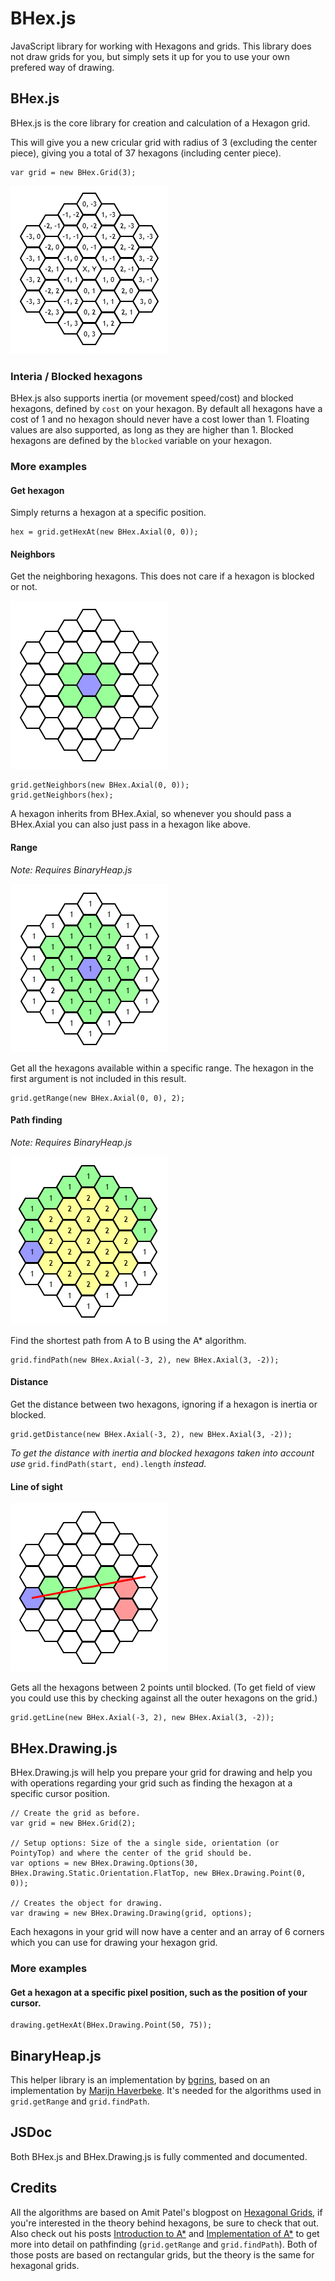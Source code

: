 # BHex.js
JavaScript library for working with Hexagons and grids. This library does not draw grids for you, but simply sets it up for you to use your own prefered way of drawing.

## BHex.js
BHex.js is the core library for creation and calculation of a Hexagon grid.

This will give you a new cricular grid with radius of 3 (excluding the center piece), giving you a total of 37 hexagons (including center piece).
```
var grid = new BHex.Grid(3);
```
![New grid](readme/grid.png)

### Interia / Blocked hexagons
BHex.js also supports inertia (or movement speed/cost) and blocked hexagons, defined by `cost` on your hexagon. By default all hexagons have a cost of 1 and no hexagon should never have a cost lower than 1. Floating values are also supported, as long as they are higher than 1.
Blocked hexagons are defined by the `blocked` variable on your hexagon.

### More examples

#### Get hexagon
Simply returns a hexagon at a specific position.
```
hex = grid.getHexAt(new BHex.Axial(0, 0));
```

#### Neighbors
Get the neighboring hexagons. This does not care if a hexagon is blocked or not.

![Neighbors](readme/neighbors.png)

```
grid.getNeighbors(new BHex.Axial(0, 0));
grid.getNeighbors(hex);
```
A hexagon inherits from BHex.Axial, so whenever you should pass a BHex.Axial you can also just pass in a hexagon like above.

#### Range
*Note: Requires BinaryHeap.js*

![Range](readme/range.png)

Get all the hexagons available within a specific range. The hexagon in the first argument is not included in this result.
```
grid.getRange(new BHex.Axial(0, 0), 2);
```

#### Path finding
*Note: Requires BinaryHeap.js*

![Path finding](readme/findPath.png)

Find the shortest path from A to B using the A* algorithm.
```
grid.findPath(new BHex.Axial(-3, 2), new BHex.Axial(3, -2));
```

#### Distance
Get the distance between two hexagons, ignoring if a hexagon is inertia or blocked. 
```
grid.getDistance(new BHex.Axial(-3, 2), new BHex.Axial(3, -2));
```
*To get the distance with inertia and blocked hexagons taken into account use* `grid.findPath(start, end).length` *instead.*

#### Line of sight

![Line of sight](readme/line.png)

Gets all the hexagons between 2 points until blocked. (To get field of view you could use this by checking against all the outer hexagons on the grid.)
```
grid.getLine(new BHex.Axial(-3, 2), new BHex.Axial(3, -2));
```



## BHex.Drawing.js
BHex.Drawing.js will help you prepare your grid for drawing and help you with operations regarding your grid such as finding the hexagon at a specific cursor position.

```
// Create the grid as before.
var grid = new BHex.Grid(2);

// Setup options: Size of the a single side, orientation (or PointyTop) and where the center of the grid should be.
var options = new BHex.Drawing.Options(30, BHex.Drawing.Static.Orientation.FlatTop, new BHex.Drawing.Point(0, 0));

// Creates the object for drawing.
var drawing = new BHex.Drawing.Drawing(grid, options);
```
Each hexagons in your grid will now have a center and an array of 6 corners which you can use for drawing your hexagon grid.

### More examples

#### Get a hexagon at a specific pixel position, such as the position of your cursor.
```
drawing.getHexAt(BHex.Drawing.Point(50, 75));
```

## BinaryHeap.js
This helper library is an implementation by [bgrins](https://github.com/bgrins/javascript-astar), based on an implementation by [Marijn Haverbeke](http://eloquentjavascript.net/1st_edition/appendix2.html).
It's needed for the algorithms used in `grid.getRange` and `grid.findPath`. 

## JSDoc
Both BHex.js and BHex.Drawing.js is fully commented and documented.

## Credits
All the algorithms are based on Amit Patel's blogpost on [Hexagonal Grids](http://www.redblobgames.com/grids/hexagons/), if you're interested in the theory behind hexagons, be sure to check that out. Also check out his posts [Introduction to A*](http://www.redblobgames.com/pathfinding/a-star/introduction.html) and [Implementation of A*](http://www.redblobgames.com/pathfinding/a-star/implementation.html) to get more into detail on pathfinding (`grid.getRange` and `grid.findPath`). Both of those posts are based on rectangular grids, but the theory is the same for hexagonal grids.
